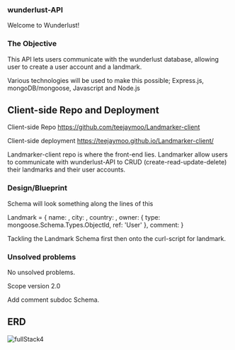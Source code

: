 ### wunderlust-API

Welcome to Wunderlust!


### The Objective

This API lets users communicate with the wunderlust database, allowing user to create a user account and a landmark.

Various technologies will be used to make this possible; Express.js, mongoDB/mongoose, Javascript and Node.js

## Client-side Repo and Deployment

Client-side Repo
https://github.com/teejaymoo/Landmarker-client

Client-side deployment
https://teejaymoo.github.io/Landmarker-client/

Landmarker-client repo is where the front-end lies.
Landmarker allow users to communicate with wunderlust-API to CRUD (create-read-update-delete)
their landmarks and their user accounts.



### Design/Blueprint

Schema will look something along the lines of this

Landmark = {
  name: ,
  city: ,
  country: ,
  owner: {
    type: mongoose.Schema.Types.ObjectId,
    ref: 'User'
  },
  comment:
}

Tackling the Landmark Schema first then onto the curl-script for landmark.

### Unsolved problems

No unsolved problems.

Scope version 2.0

Add comment subdoc Schema.



## ERD
![fullStack4](https://media.git.generalassemb.ly/user/33542/files/d9d3c980-7cc1-11eb-9584-a8f25c69ea53)
